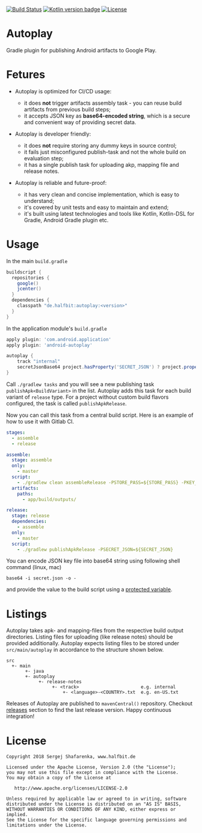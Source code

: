 [![Build Status](https://travis-ci.org/beworker/autoplay.svg?branch=master)](https://travis-ci.org/beworker/autoplay)
[![Kotlin version badge](https://img.shields.io/badge/kotlin-1.2.51-blue.svg)](http://kotlinlang.org/)
[![License](https://img.shields.io/badge/License-Apache%202.0-blue.svg)](http://www.apache.org/licenses/LICENSE-2.0)

# Autoplay
Gradle plugin for publishing Android artifacts to Google Play.

# Fetures

- Autoplay is optimized for CI/CD usage:
  - it does **not** trigger artifacts assembly task - you can reuse build artifacts from previous build steps;
  - it accepts JSON key as **base64-encoded string**, which is a secure and convenient way of providing secret data.
  
- Autoplay is developer friendly:
  - it does **not** require storing any dummy keys in source control;
  - it fails just misconfigured publish-task and not the whole build on evaluation step;
  - it has a single publish task for uploading akp, mapping file and release notes.
  
- Autoplay is reliable and future-proof:
  - it has very clean and concise implementation, which is easy to understand;
  - it's covered by unit tests and easy to maintain and extend;
  - it's built using latest technologies and tools like Kotlin, Kotlin-DSL for Gradle, Android Gradle plugin etc.
 
# Usage

In the main `build.gradle`

```gradle
buildscript {
  repositories {
    google()
    jcenter()  
  }
  dependencies {
    classpath "de.halfbit:autoplay:<version>"
  }
}
```

In the application module's `build.gradle`

```gradle
apply plugin: 'com.android.application'
apply plugin: 'android-autoplay'

autoplay {
    track "internal"
    secretJsonBase64 project.hasProperty('SECRET_JSON') ? project.property('SECRET_JSON') : ''
}
```

Call `./gradlew tasks` and you will see a new publishing task `publishApk<BuildVariant>` in the list. Autoplay adds this task for each build variant of `release` type. For a project without custom build flavors configured, the task is called `publishApkRelease`.

Now you can call this task from a central build script. Here is an example of how to use it with Gitlab CI.

```yml
stages:
  - assemble
  - release

assemble:
  stage: assemble
  only:
    - master
  script:
    - ./gradlew clean assembleRelease -PSTORE_PASS=${STORE_PASS} -PKEY_PASS=${KEY_PASS}
  artifacts:
    paths:
      - app/build/outputs/

release:
  stage: release
  dependencies:
    - assemble
  only:
    - master
  script:
    - ./gradlew publishApkRelease -PSECRET_JSON=${SECRET_JSON}
```

You can encode JSON key file into base64 string using following shell command (linux, mac)

```shell
base64 -i secret.json -o -
```

and provide the value to the build script using a [protected variable](https://docs.gitlab.com/ee/ci/variables/#variables).

# Listings

Autoplay takes apk- and mapping-files from the respective build output directories. Listing files for uploading (like release notes) should be provided additionally. Autoplay expects listing files to be stored under `src/main/autoplay` in accordance to the structure shown below.

```
src
  +- main
       +- java
       +- autoplay
            +- release-notes
                 +- <track>                       e.g. internal
                     +- <language>-<COUNTRY>.txt  e.g. en-US.txt
```

Releases of Autoplay are published to `mavenCentral()` repository. Checkout [releases](https://github.com/beworker/autoplay/releases) section to find the last release version. Happy continuous integration!

# License
```
Copyright 2018 Sergej Shafarenka, www.halfbit.de

Licensed under the Apache License, Version 2.0 (the "License");
you may not use this file except in compliance with the License.
You may obtain a copy of the License at

   http://www.apache.org/licenses/LICENSE-2.0

Unless required by applicable law or agreed to in writing, software
distributed under the License is distributed on an "AS IS" BASIS,
WITHOUT WARRANTIES OR CONDITIONS OF ANY KIND, either express or implied.
See the License for the specific language governing permissions and
limitations under the License.
```
